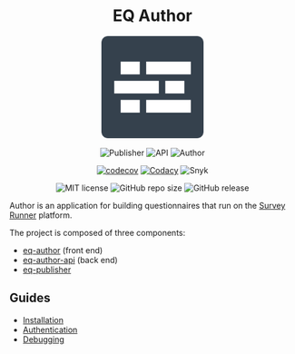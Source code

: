 <div align="center">

# EQ Author

<img width="180" height="180" src="eq-author/public/android-chrome-256x256.png" alt="eq-author logo">

![Publisher](https://github.com/ONSdigital/eq-author-app/workflows/Publisher%20Pull%20Request/badge.svg)
![API](https://github.com/ONSdigital/eq-author-app/workflows/API%20Pull%20Request/badge.svg)
![Author](https://github.com/ONSdigital/eq-author-app/workflows/Author%20Pull%20Request/badge.svg)

[![codecov](https://codecov.io/gh/ONSdigital/eq-author-app/branch/master/graph/badge.svg)](https://codecov.io/gh/ONSdigital/eq-author-app)
[![Codacy](https://api.codacy.com/project/badge/Grade/f9cbc9e5c531436ca73ee0769a766678)](https://www.codacy.com/app/ONSDigital/eq-author-app)
![Snyk](https://img.shields.io/snyk/vulnerabilities/github/ONSDigital/eq-author-app.svg)

![MIT license](https://img.shields.io/github/license/ONSDigital/eq-author-app.svg)
![GitHub repo size](https://img.shields.io/github/repo-size/ONSDigital/eq-author-app.svg)
![GitHub release](https://img.shields.io/github/release/onsdigital/eq-author-app.svg)

</div>

Author is an application for building questionnaires that run on the [Survey Runner](https://github.com/ONSDigital/eq-survey-runner) platform.

The project is composed of three components:

- [eq-author](/eq-author/README.md) (front end)
- [eq-author-api](/eq-author-api/README.md) (back end)
- [eq-publisher](/eq-publisher/README.md)

## Guides

- [Installation](/docs/INSTALLATION.md)
- [Authentication](/docs/AUTHENTICATION.md)
- [Debugging](/docs/DEBUGGING.md)
